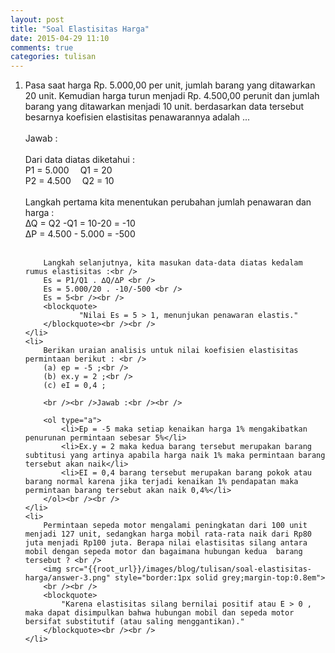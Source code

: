 ```yaml
---
layout: post
title: "Soal Elastisitas Harga"
date: 2015-04-29 11:10
comments: true
categories: tulisan
---
```


<!-- more -->

<ol>
	<li>
		Pasa saat harga Rp. 5.000,00 per unit, jumlah barang yang ditawarkan 20 unit. 
		Kemudian harga turun menjadi Rp. 4.500,00 perunit dan jumlah barang yang ditawarkan menjadi 10 unit. 
		berdasarkan data tersebut besarnya koefisien elastisitas penawarannya adalah ...
		<br /><br />Jawab :<br /><br />
		Dari data diatas diketahui : <br />
					<span style="margin-right:1em">P1 = 5.000</span>
					<span>Q1 = 20 </span><br />
					<span style="margin-right:1em">P2 = 4.500</span>
					<span>Q2 = 10 </span><br /><br />
		Langkah pertama kita menentukan perubahan jumlah penawaran dan harga :<br />
		∆Q = Q2 -Q1 = 10-20 = -10 <br />
		∆P = 4.500 - 5.000 = -500 <br /><br />
		
		Langkah selanjutnya, kita masukan data-data diatas kedalam rumus elastisitas :<br />
		Es = P1/Q1 . ∆Q/∆P <br />
		Es = 5.000/20 . -10/-500 <br />
		Es = 5<br /><br />
		<blockquote>
				"Nilai Es = 5 > 1, menunjukan penawaran elastis."
		</blockquote><br /><br />
	</li>
	<li>
		Berikan uraian analisis untuk nilai koefisien elastisitas permintaan berikut : <br />
		(a) ep = -5 ;<br />
		(b) ex.y = 2 ;<br />
		(c) eI = 0,4 ;
		
		<br /><br />Jawab :<br /><br />
		
		<ol type="a">
			<li>Ep = -5 maka setiap kenaikan harga 1% mengakibatkan penurunan permintaan sebesar 5%</li>
			<li>Ex.y = 2 maka kedua barang tersebut merupakan barang subtitusi yang artinya apabila harga naik 1% maka permintaan barang tersebut akan naik</li>
			<li>EI = 0,4 barang tersebut merupakan barang pokok atau barang normal karena jika terjadi kenaikan 1% pendapatan maka permintaan barang tersebut akan naik 0,4%</li>
		</ol><br /><br />
	</li>
	<li>
		Permintaan sepeda motor mengalami peningkatan dari 100 unit menjadi 127 unit, sedangkan harga mobil rata-rata naik dari Rp80 juta menjadi Rp100 juta. Berapa nilai elastisitas silang antara mobil dengan sepeda motor dan bagaimana hubungan kedua  barang tersebut ? <br />
		<img src="{{root_url}}/images/blog/tulisan/soal-elastisitas-harga/answer-3.png" style="border:1px solid grey;margin-top:0.8em">
		<br /><br />
		<blockquote>
			"Karena elastisitas silang bernilai positif atau E > 0 , maka dapat disimpulkan bahwa hubungan mobil dan sepeda motor bersifat substitutif (atau saling menggantikan)."
		</blockquote><br /><br />
	</li>
</ol>

<!-- more -->
